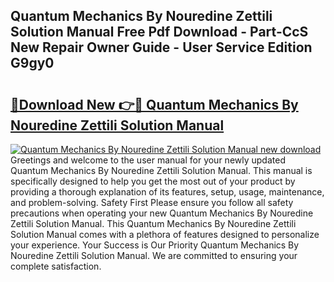 ## Quantum Mechanics By Nouredine Zettili Solution Manual Free Pdf Download - Part-CcS New Repair Owner Guide - User Service Edition G9gy0

# <h2><a href="http://bc80653.oget.top/?id=Quantum+Mechanics+By+Nouredine+Zettili+Solution+Manual">🔗Download New 👉🔴 Quantum Mechanics By Nouredine Zettili Solution Manual</a></h2>

[![Quantum Mechanics By Nouredine Zettili Solution Manual new download](https://i.imgur.com/5g1atiW.png)](http://bc80653.oget.top/?id=Quantum+Mechanics+By+Nouredine+Zettili+Solution+Manual)
Greetings and welcome to the user manual for your newly updated Quantum Mechanics By Nouredine Zettili Solution Manual. This manual is specifically designed to help you get the most out of your product by providing a thorough explanation of its features, setup, usage, maintenance, and problem-solving. Safety First Please ensure you follow all safety precautions when operating your new Quantum Mechanics By Nouredine Zettili Solution Manual. This Quantum Mechanics By Nouredine Zettili Solution Manual comes with a plethora of features designed to personalize your experience. Your Success is Our Priority Quantum Mechanics By Nouredine Zettili Solution Manual. We are committed to ensuring your complete satisfaction.
